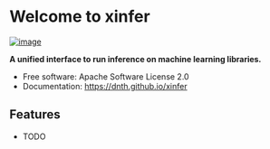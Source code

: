 # Welcome to xinfer


[![image](https://img.shields.io/pypi/v/xinfer.svg)](https://pypi.python.org/pypi/xinfer)


**A unified interface to run inference on machine learning libraries.**


-   Free software: Apache Software License 2.0
-   Documentation: <https://dnth.github.io/xinfer>
    

## Features

-   TODO
